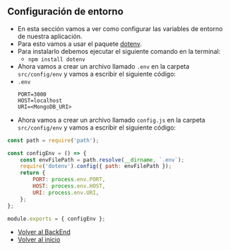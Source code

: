 ## Configuración de entorno

- En esta sección vamos a ver como configurar las variables de entorno de nuestra aplicación.
- Para esto vamos a usar el paquete [dotenv](https://www.npmjs.com/package/dotenv).
- Para instalarlo debemos ejecutar el siguiente comando en la terminal:
    - `npm install dotenv`
- Ahora vamos a crear un archivo llamado `.env` en la carpeta `src/config/env` y vamos a escribir el siguiente código:
- `.env`
    ```env
    PORT=3000
    HOST=localhost
    URI=<MongoDB_URI>
    ```
- Ahora vamos a crear un archivo llamado `config.js` en la carpeta `src/config/env` y vamos a escribir el siguiente código:
```js
const path = require('path');

const configEnv = () => {
    const envFilePath = path.resolve(__dirname, `.env`);
    require('dotenv').config({ path: envFilePath });
    return {
        PORT: process.env.PORT,
        HOST: process.env.HOST,
        URI: process.env.URI,
    };
};

module.exports = { configEnv };
```

- [Volver al BackEnd](./Backend.md)
- [Volver al inicio](../../README.md)